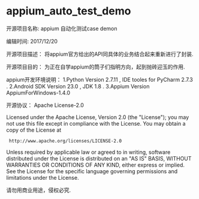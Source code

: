 # appium_auto_test_demo

开源项目名称:
appium 自动化测试case demon

编辑时间:
2017/12/20

开源项目描述：
将appium官方给出的API同具体的业务结合起来重新进行了封装.

开源项目目的：
为正在自学appium的筒子们指明方向，起到抛砖迎玉的作用.

appium开发环境说明：
1.Python Version 2.7.11 , IDE tooles for PyCharm 2.7.3 .
2.Android SDK Version 23.0 , JDK 1.8 .
3.Appium Version AppiumForWindows-1.4.0

开源协议：
Apache License-2.0

Licensed under the Apache License, Version 2.0 (the "License");
you may not use this file except in compliance with the License.
You may obtain a copy of the License at

     http://www.apache.org/licenses/LICENSE-2.0

Unless required by applicable law or agreed to in writing, software
distributed under the License is distributed on an "AS IS" BASIS,
WITHOUT WARRANTIES OR CONDITIONS OF ANY KIND, either express or implied.
See the License for the specific language governing permissions and
limitations under the License.

请勿用商业用途，侵权必究.
